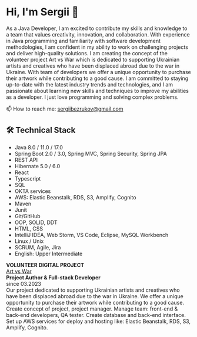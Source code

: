 # Hi, I'm Sergii 👋
As a Java Developer, I am excited to contribute my skills and knowledge to a team that values creativity, innovation, and collaboration. With experience in Java programming and familiarity with software development methodologies, I am confident in my ability to work on challenging projects and deliver high-quality solutions. I am creating the concept of the volunteer project Art vs War which is dedicated to supporting Ukrainian artists and creatives who have been displaced abroad due to the war in Ukraine. With team of developers we offer a unique opportunity to purchase their artwork while contributing to a good cause. I am committed to staying up-to-date with the latest industry trends and technologies, and I am passionate about learning new skills and techniques to improve my abilities as a developer. I just love programming and solving complex problems. 

<p align='left'>
  📫  How to reach me: <a href='mailto:sergiibezrukov@gmail.com'>sergiibezrukov@gmail.com</a>
 
</p>

## 🛠 Technical Stack
* Java 8.0 / 11.0 / 17.0
* Spring Boot 2.0 / 3.0, Spring MVC, Spring Security, Spring JPA
* REST API
* Hibernate 5.0 / 6.0
* React
* Typescript
* SQL
* OKTA services
* AWS: Elastic Beanstalk, RDS, S3, Amplify, Cognito
* Maven
* Junit
* Git/GitHub
* OOP, SOLID, DDT
* HTML, CSS
* IntelliJ IDEA, Web Storm, VS Code, Eclipse, MySQL Workbench
* Linux / Unix 
* SCRUM, Agile, Jira
* English: Upper Intermediate

**VOLUNTEER DIGITAL PROJECT** <br />
<a href='https://master.d1r9te8rpouud5.amplifyapp.com'>Art vs War</a> <br />
**Project Author & Full-stack Developer** <br />
since 03.2023 <br />
Our project dedicated to supporting Ukrainian artists and creatives who have been displaced abroad due to the war in Ukraine. We offer a unique opportunity to purchase their artwork while contributing to a good cause.  Create concept of project, project manager. Manage team: front-end & back-end developers, QA tester. Create database and back-end interface. Set up AWS services for deploy and hosting like: Elastic Beanstalk, RDS, S3, Amplify, Cognito.

